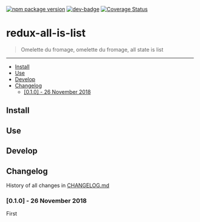 [![npm package version](https://badge.fury.io/js/%40asd14%2Fm.svg)](https://badge.fury.io/js/%40asd14%2Fredux-all-is-list)
[![dev-badge](https://david-dm.org/asd14/redux-all-is-list.svg)](https://david-dm.org/asd14/redux-all-is-list)
[![Coverage Status](https://coveralls.io/repos/github/asd14/redux-all-is-list/badge.svg)](https://coveralls.io/github/asd14/redux-all-is-list)

# redux-all-is-list

> Omelette du fromage, omelette du fromage, all state is list

---

<!-- MarkdownTOC levels="1,2,3" autolink="true" indent="  " -->

- [Install](#install)
- [Use](#use)
- [Develop](#develop)
- [Changelog](#changelog)
  - [\[0.1.0\] - 26 November 2018](#010---26-november-2018)

<!-- /MarkdownTOC -->

## Install

## Use

## Develop

## Changelog

History of all changes in [CHANGELOG.md](CHANGELOG.md)

### [0.1.0] - 26 November 2018

First
